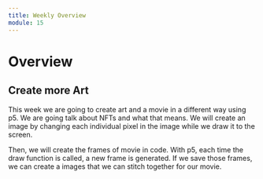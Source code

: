 ```yaml
---
title: Weekly Overview
module: 15
---
```


# Overview


## Create more Art    

This week we are going to create art and a movie in a different way using p5.  We are going talk about NFTs and what that means.  We will create an image by changing each individual pixel in the image while we draw it to the screen.  

Then, we will create the frames of movie in code. With p5, each time the draw function is called, a new frame is generated. If we save those frames, we can create a images that we can stitch together for our movie.

